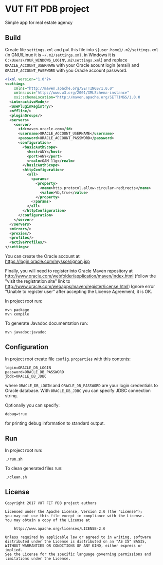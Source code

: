 # VUT FIT PDB project
Simple app for real estate agency

## Build

Create file `settings.xml` and put this file into `${user.home}/.m2/settings.xml` (in GNU/Linux it is `~/.m2/settings.xml`, in Windows it is `C:\Users\YOUR_WINDOWS_LOGIN\.m2\settings.xml`) and replace `ORACLE_ACCOUNT_USERNAME` with your Oracle acount login (email) and `ORACLE_ACCOUNT_PASSWORD` with you Oracle account password.

```xml
<?xml version="1.0"?>
<settings
    xmlns="http://maven.apache.org/SETTINGS/1.0.0"
    xmlns:xsi="http://www.w3.org/2001/XMLSchema-instance"
    xsi:schemaLocation="http://maven.apache.org/SETTINGS/1.0.0                                           http://maven.apache.org/xsd/settings-1.0.0.xsd">
  <interactiveMode/>
  <usePluginRegistry/>
  <offline/>
  <pluginGroups/>
  <servers>
    <server>
      <id>maven.oracle.com</id>
      <username>ORACLE_ACCOUNT_USERNAME</username>
      <password>ORACLE_ACCOUNT_PASSWORD</password>
      <configuration>
        <basicAuthScope>
          <host>ANY</host>
          <port>ANY</port>
          <realm>OAM 11g</realm>
        </basicAuthScope>
        <httpConfiguration>
          <all>
            <params>
              <property>
                <name>http.protocol.allow-circular-redirects</name>
                <value>%b,true</value>
              </property>
            </params>
          </all>
        </httpConfiguration>
      </configuration>
    </server>
  </servers>
  <mirrors/>
  <proxies/>
  <profiles/>
  <activeProfiles/>
</settings>
```

You can create the Oracle account at https://login.oracle.com/mysso/signon.jsp

Finally, you will need to register into Oracle Maven repository at http://www.oracle.com/webfolder/application/maven/index.html (follow the "visit the registration site" link to http://www.oracle.com/webapps/maven/register/license.html) Ignore error "Unable to register user" after accepting the License Agreement, it is OK.

In project root run:

```shell
mvn package
mvn compile
```

To generate Javadoc documentation run:

```shell
mvn javadoc:javadoc
```

## Configuration

In project root create file `config.properties` with this contents:

```
login=ORACLE_DB_LOGIN
password=ORACLE_DB_PASSWORD
jbdc=ORACLE_DB_JDBC
```

where `ORACLE_DB_LOGIN` and `ORACLE_DB_PASSWORD` are your login credentials to Oracle database. With `ORACLE_DB_JDBC` you can specify JDBC connection string.

Optionally you can specify:

```
debug=true
```

for printing debug information to standard output.

## Run

In project root run:

```shell
./run.sh
```

To clean generated files run:

```shell
./clean.sh
```

## License

    Copyright 2017 VUT FIT PDB project authors

    Licensed under the Apache License, Version 2.0 (the "License");
    you may not use this file except in compliance with the License.
    You may obtain a copy of the License at

        http://www.apache.org/licenses/LICENSE-2.0

    Unless required by applicable law or agreed to in writing, software
    distributed under the License is distributed on an "AS IS" BASIS,
    WITHOUT WARRANTIES OR CONDITIONS OF ANY KIND, either express or implied.
    See the License for the specific language governing permissions and
    limitations under the License.